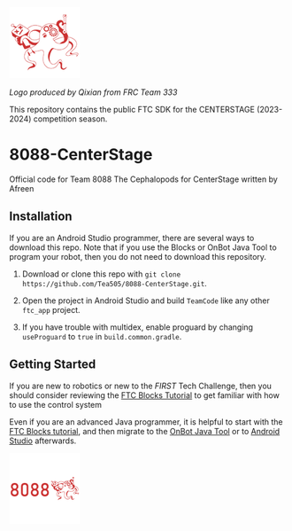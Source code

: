 ![alt text](https://github.com/Tea505/8088-CenterStage/blob/master/TeamCode/8088-temp-logo%20RESIZED.png) 

*Logo produced by Qixian from FRC Team 333*

This repository contains the public FTC SDK for the CENTERSTAGE (2023-2024) competition season.

# 8088-CenterStage

Official code for Team 8088 The Cephalopods for CenterStage written by Afreen

## Installation

If you are an Android Studio programmer, there are several ways to download this repo.  Note that if you use the Blocks or OnBot Java Tool to program your robot, then you do not need to download this repository.

1. Download or clone this repo with `git clone https://github.com/Tea505/8088-CenterStage.git`.

2. Open the project in Android Studio and build `TeamCode` like any other `ftc_app` project.

3. If you have trouble with multidex, enable proguard by changing `useProguard` to `true` in `build.common.gradle`.

## Getting Started

If you are new to robotics or new to the *FIRST* Tech Challenge, then you should consider reviewing the [FTC Blocks Tutorial](https://github.com/FIRST-Tech-Challenge/FtcRobotController/wiki/Blocks-Tutorial) to get familiar with how to use the control system

Even if you are an advanced Java programmer, it is helpful to start with the [FTC Blocks tutorial](https://github.com/FIRST-Tech-Challenge/FtcRobotController/wiki/Blocks-Tutorial), and then migrate to the [OnBot Java Tool](https://github.com/FIRST-Tech-Challenge/FtcRobotController/wiki/OnBot-Java-Tutorial) or to [Android Studio](https://github.com/FIRST-Tech-Challenge/FtcRobotController/wiki/Android-Studio-Tutorial) afterwards.

![alt text](https://github.com/Tea505/8088-CenterStage/blob/master/TeamCode/8088-temp-logo-2%20RESIZED.png)

